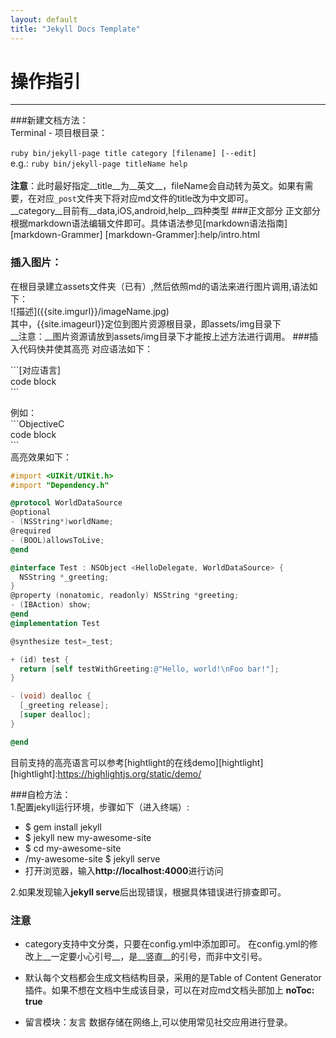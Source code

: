 ```yaml
---
layout: default
title: "Jekyll Docs Template"
---
```


# 操作指引
-------------

###新建文档方法：<br/>
  Terminal - 项目根目录：<br/>  `ruby bin/jekyll-page title category [filename] [--edit]`<br/> 
e.g.: `ruby bin/jekyll-page titleName help`<br/>  
__注意__：此时最好指定__title__为__英文__，fileName会自动转为英文。如果有需要，在对应`_post`文件夹下将对应md文件的title改为中文即可。<br/> 
__category__目前有__data,iOS,android,help__四种类型
###正文部分
正文部分根据markdown语法编辑文件即可。具体语法参见[markdown语法指南][markdown-Grammer]
 [markdown-Grammer]:help/intro.html### 插入图片：在根目录建立assets文件夹（已有）,然后依照md的语法来进行图片调用,语法如下：<br/><span>![描述]\(\{\{site.imgurl\}\}/imageName.jpg)</span><br/>
其中，<span>\{\{site.imageurl\}\}</span>定位到图片资源根目录，即assets/img目录下<br/>
__注意：__图片资源请放到assets/img目录下才能按上述方法进行调用。
###插入代码快并使其高亮
对应语法如下：

\`\`\`[对应语言]<br/>
code block<br/>
\`\`\`<br/>


例如：<br/>
\`\`\`ObjectiveC<br/>
code block<br/>
\`\`\`<br/>
高亮效果如下：<br/>

```ObjectiveC
#import <UIKit/UIKit.h>
#import "Dependency.h"

@protocol WorldDataSource
@optional
- (NSString*)worldName;
@required
- (BOOL)allowsToLive;
@end

@interface Test : NSObject <HelloDelegate, WorldDataSource> {
  NSString *_greeting;
}
@property (nonatomic, readonly) NSString *greeting;
- (IBAction) show;
@end
@implementation Test

@synthesize test=_test;

+ (id) test {
  return [self testWithGreeting:@"Hello, world!\nFoo bar!"];
}

- (void) dealloc {
  [_greeting release];
  [super dealloc];
}

@end
```
目前支持的高亮语言可以参考[hightlight的在线demo][hightlight]
[hightlight]:https://highlightjs.org/static/demo/

###自检方法：<br/>
1.配置jekyll运行环境，步骤如下（进入终端）:

- $ gem install jekyll
- $ jekyll new my-awesome-site
- $ cd my-awesome-site
- /my-awesome-site $ jekyll serve
- 打开浏览器，输入<b>http://localhost:4000</b>进行访问

2.如果发现输入<b>jekyll serve</b>后出现错误，根据具体错误进行排查即可。

### 注意

- category支持中文分类，只要在config.yml中添加即可。在config.yml的修改上__一定要小心引号__，是__竖直__的引号，而非中文引号。
- 默认每个文档都会生成文档结构目录，采用的是Table of Content Generator插件。如果不想在文档中生成该目录，可以在对应md文档头部加上 __noToc: true__
- 留言模块：友言 数据存储在网络上,可以使用常见社交应用进行登录。